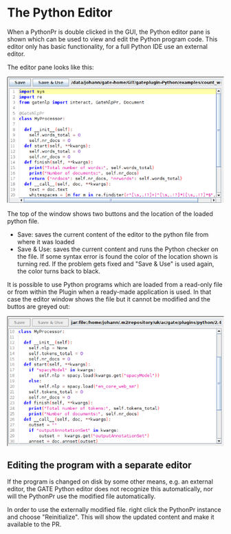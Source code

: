 # The Python Editor

When a PythonPr is double clicked in the GUI, the Python editor pane is shown which can be used to view and edit the Python program code. This editor only has basic functionality, for a full Python IDE use an external editor.

The editor pane looks like this:

![Python Editor](python-editor1.png)

The top of the window shows two buttons and the location of the loaded python file. 

* Save: saves the current content of the editor to the python file from where it was loaded
* Save & Use: saves the current content and runs the Python checker on the file. If some syntax error is found the color of the location shown is turning red. If the problem gets fixed and "Save & Use" is used again, the color turns back to black.

It is possible to use Python programs which are loaded from a read-only file or from within the Plugin when a ready-made application is used. In that case the editor window shows the file but it cannot be modified and the buttos are greyed out:

![Python Editor](python-editor2.png)

## Editing the program with a separate editor

If the program is changed on disk by some other means, e.g. an external editor, the GATE Python editor does not recognize this automatically, nor will the PythonPr use the modified file automatically. 

In order to use the externally modified file. right click the PythonPr instance and choose "Reinitialize". This will show the updated content and make it available to the PR. 

